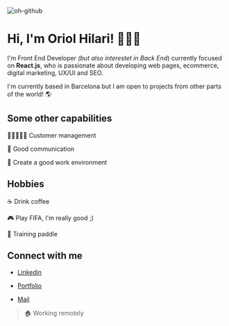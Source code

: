 ![oh-github](C:\Users\ohila\Desktop\oh-github.PNG)



# Hi, I'm Oriol Hilari! 🙋🏼‍♂️

I'm Front End Developer *(but also interestet in Back End*) currently focused on **React.js**, who is passionate about  developing web pages, ecommerce, digital marketing, UX/UI and SEO. 

I'm currently based in Barcelona but I am open to projects from other parts of the world! 🌎



## Some other capabilities

🧑🏻‍🤝‍🧑🏽 Customer management

💬 Good communication

🤗 Create a good work environment



## Hobbies

☕ Drink coffee 

🎮 Play FIFA, I'm really good ;) 

🎾 Training paddle



## Connect with me 

- <a target="_blank" href="https://www.linkedin.com/in/oriol-hilari/">Linkedin</a>

- <a target="_blank" href="https://ohilari.dev">Portfolio</a>

- <a href="mailto:hello@ohilari.dev">Mail</a>

  

> 🏠 Working remotely

